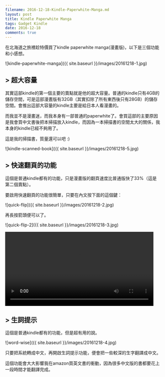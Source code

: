 ```yaml
---
filename: 2016-12-18-Kindle-Paperwhite-Manga.md
layout: post
title: Kindle Paperwhite Manga
tags: Gadget Kindle
date: 2016-12-18
comments: true
---
```

在北海道之旅裡趁特價買了kindle paperwhite manga(漫畫版)，以下是三個功能和小感想。

![kindle-paperwhite-manga]({{ site.baseurl }}/images/20161218-1.jpg)

## > 超大容量

其實這部kindle的第一個主要的賣點就是他的超大容量。普通的kindle只有4GB的儲存空間，可是這部漫晝版有32GB（其實扣除了所有東西後只有28GB）的儲存空間。會推出這部大容量的kindle主要是給日本人看漫畫的。

而我並不是漫畫迷，而我本身有一部普通的paperwhite了。會買這部的主要原因是我會買中文書後把本掃描放入kindle，而因為一本掃描書的空間太大的關係，我本身的kindle已經不夠用了。

這是我的掃描書，質量還可以吧 :)

![kindle-scanned-book]({{ site.baseurl }}/images/20161218-5.jpg)

## > 快速翻頁的功能

這個是普通kindle都有的功能，只是漫畫版的翻頁速度比普通版快了33%（這是第二個賣點）。

要啟用快速翻頁的功能很簡單，只要在內文按下面的這個鍵：

![quick-flip]({{ site.baseurl }}/images/20161218-2.jpg)

再長按箭頭便可以了。

![quick-flip-2]({{ site.baseurl }}/images/20161218-3.jpg)

<video width="480" src="{{ side.baseurl }}/images/20161218-1.MOV" controls > </video>

## > 生詞提示

這個是普通kindle都有的功能，但是超有用的說。

![word-wise]({{ site.baseurl }}/images/20161218-4.jpg)

只要把系統轉成中文，再開啟生詞提示功能，便會把一些較深的生字翻譯成中文。

這個功能會大大影響我在amazon買英文書的衝動，因為很多中文版的書都要花上一段時間才能翻譯完成。
